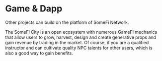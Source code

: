 # Game & Dapp

Other projects can build on the platform of SomeFi Network.

The SomeFi City is an open ecosystem with numerous GameFi mechanics that allow users to grow, harvest, design and create generative props and gain revenue by trading in the market. Of course, if you are a qualified instructor and can cultivate quality NPC talents for other users, which is also a good way to gain benefits.
